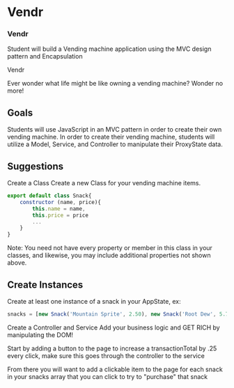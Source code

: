 Vendr
============
<!-- 
### Get Started

```terminal
> npm i
> npm run sass
> npm run serve
```

### AuthConfig

Fill in your AuthConfig with keys from [Auth0](https://auth0.com/)

```javascript
export const domain = '' 
export const clientId = '' 
export const audience = '' 
``` -->

### Vendr

Student will build a Vending machine application using the MVC design pattern and Encapsulation

Vendr

Ever wonder what life might be like owning a vending machine? Wonder no more!

## Goals

Students will use JavaScript in an MVC pattern in order to create their own vending machine. In order to create their vending machine, students will utilize a Model, Service, and Controller to manipulate their ProxyState data.

## Suggestions

Create a Class
Create a new Class for your vending machine items.
```javascript
export default class Snack{
    constructor (name, price){
        this.name = name, 
        this.price = price
        ...
    }
}
```
Note: You need not have every property or member in this class in your classes, and likewise, you may include additional properties not shown above.

## Create Instances 

Create at least one instance of a snack in your AppState, ex:
```javascript
snacks = [new Snack('Mountain Sprite', 2.50), new Snack('Root Dew', 5.75)];
```
Create a Controller and Service
Add your business logic and GET RICH by manipulating the DOM!

Start by adding a button to the page to increase a transactionTotal by .25 every click, make sure this goes through the controller to the service

From there you will want to add a clickable item to the page for each snack in your snacks array that you can click to try to "purchase" that snack